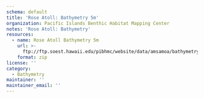 ```yaml
---
schema: default
title: 'Rose Atoll: Bathymetry 5m'
organization: Pacific Islands Benthic Habitat Mapping Center
notes: 'Rose Atoll: Bathymetry'
resources:
  - name: Rose Atoll Bathymetry 5m
    url: >-
      ftp://ftp.soest.hawaii.edu/pibhmc/website/data/amsamoa/bathymetry/Rose_5m.asc.zip
    format: zip
license: ''
category:
  - Bathymetry
maintainer: ''
maintainer_email: ''
---
```


